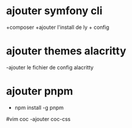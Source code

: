 # ajouter symfony cli
+composer
+ajouter l'install de ly + config

# ajouter themes alacritty
-ajouter le fichier de config alacritty 

# ajouter pnpm
- npm install -g pnpm

#vim coc
-ajouter coc-css
